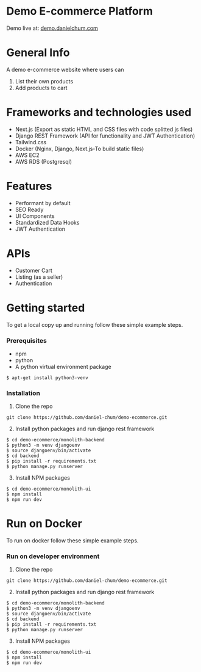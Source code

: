 # Demo E-commerce Platform

Demo live at: [demo.danielchum.com](http://demo.danielchum.com)

# General Info

A demo e-commerce website where users can
1. List their own products
2. Add products to cart

# Frameworks and technologies used

* Next.js (Export as static HTML and CSS files with code splitted js files)
* Django REST Framework (API for functionality and JWT Authentication)
* Tailwind.css
* Docker (Nginx, Django, Next.js-To build static files)
* AWS EC2
* AWS RDS (Postgresql)

# Features 
* Performant by default
* SEO Ready
* UI Components
* Standardized Data Hooks
* JWT Authentication

# APIs
* Customer Cart
* Listing (as a seller)
* Authentication

# Getting started
To get a local copy up and running follow these simple example steps.

### Prerequisites
* npm
* python
* A python virtual environment package
```console.
$ apt-get install python3-venv
```
### Installation
1. Clone the repo
```console.
git clone https://github.com/daniel-chum/demo-ecommerce.git
```
2. Install python packages and run django rest framework
```console.
$ cd demo-ecommerce/monolith-backend
$ python3 -m venv djangoenv  
$ source djangoenv/bin/activate  
$ cd backend
$ pip install -r requirements.txt
$ python manage.py runserver
```

3. Install NPM packages
```console.
$ cd demo-ecommerce/monolith-ui
$ npm install
$ npm run dev
```

# Run on Docker
To run on docker follow these simple example steps.

### Run on developer environment
1. Clone the repo
```console.
git clone https://github.com/daniel-chum/demo-ecommerce.git
```
2. Install python packages and run django rest framework
```console.
$ cd demo-ecommerce/monolith-backend
$ python3 -m venv djangoenv  
$ source djangoenv/bin/activate  
$ cd backend
$ pip install -r requirements.txt
$ python manage.py runserver
```

3. Install NPM packages
```console.
$ cd demo-ecommerce/monolith-ui
$ npm install
$ npm run dev
```




